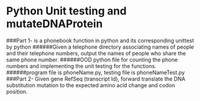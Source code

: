 # Python Unit testing and mutateDNAProtein
###Part 1- is a phonebook function in python and its corresponding unittest by python
######Given a telephone directory associating names of people and their telephone numbers, output the names of people who share the same phone number.
######OOD python file for counting the phone numbers and implementing the unit testing for the functions.
######program file is phoneName.py, testing file is phoneNameTest.py
###Part 2- Given gene RefSeq (transcript Id), forward translate the DNA substitution mutation to the expected amino acid change and codon position.
